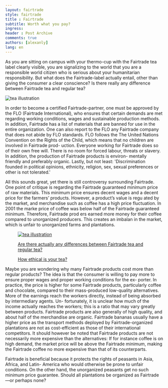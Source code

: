 ```yaml
---
layout: fairtrade
style: fairtrade
title : Fairtrade
subtitle: Worth what you pay?
ingress: 
header : Post Archive
comments: true
authors: [alexanly]
lang: en
---
```



<section class="ingress">
<p class="pre">
As you are sitting on campus with your thermo-cup with the Fairtrade 
tea label clearly visible, you are signalizing to the world that you are a 
responsible world citizen who is serious about your humanitarian 
responsibility. But what does the Fairtrade-label actually entail, 
other than giving the consumer a clear conscience? Is there really 
any difference between Fairtrade tea and regular tea?
</p>
</section>

<img src="http://i.imgur.com/Fjitk.png" id="tea-ill" alt="tea illustration">

<p class="pre">
In order to become a certified Fairtrade-partner, one must be approved 
by the FLO (Fairtrade International), who ensures that certain demands 
are met regarding working conditions, wages and sustainable production 
methods. In addition, Fairtrade has a list of materials that are banned 
for use in the entire organization. One can also report to the FLO 
any Fairtrade company that does not abide by FLO standards. FLO 
follows the The United Nations Convention on the Rights of the Child, 
which means that no children are involved in Fairtrade prod-
uction. Everyone working for Fairtrade does so of their own 
free will. There is no room for forced labour, threats or slavery. 
In addition, the production of Fairtrade products is environ-
mentally friendly and preferably organic. Lastly, but not least: 
'Discrimination founded in political opinions, ethnicity, religion, sex, sexual preferences or other is not 
tolerated.'

</p>

<p>
All this sounds great, yet there is still controversy surrounding Fairtrade. One point of critique is regarding the Fairtrade guaranteed minimum price of raw materials. This minimum price ensures decent wages and a decent price for the farmers’ products. However, a product’s value is regu ated by the market, and merchandise such as coffee has a high price fluctuation. In 2001 the marke price of coffee was below half of the Fairtrade guaranteed minimum. Therefore, Fairtrade prod ers earned more money for their coffee compared to unorganized producers. This creates an imbalan in the market, which is unfair to unorganized farms and plantations.
</p>


<a href="http://www.ethicalconsumer.org/buyersguides/drink/tea.aspx">
<figure id="hipster-ill">
	<img src="http://i.imgur.com/rugOn.jpg" alt="tea illustration">
	<figcaption class="tk-gooddog-new">
		<p class="first-line">Are there actually any differences between Fairtrade tea and regular tea?</p>
		<p class="second-line">How ethical is your tea?</p>
	</figcaption>
</figure>
</a>


<p class="pre">
Maybe you are wondering why many Fairtrade products cost more than 
regular products? The idea is that the consumer is willing to pay more 
to ensure proper wages and proper working conditions for the ex-
porter. In practice, the price is higher for some Fairtrade products, 
particularly coffee and chocolate, compared to their mass-produced 
low-quality alternatives. More of the earnings reach the workers 
directly, instead of being absorbed by intermediary agents. Un-
fortunately, it is unclear how much of the income actually reaches 
the workers; this is a ratio that may vary greatly between products. 
Fairtrade products are also generally of high quality, and about 
half of the merchandise are organic. Fairtrade bananas usually 
have a higher price as the transport methods deployed by 
Fairtrade-organized plantations are not as cost-efficient as 
those of their international competitors. It should however be 
noted that Fairtrade products are not necessarily more 
expensive than the alternatives: If for instance coffee is on 
high demand, the market price will be above the Fairtrade 
minimum, making the Fairtrade coffee no more expensive 
than that of its counterparts.
</p>

<p class="pre">
Fairtrade is beneficial because it protects the rights of peasants in Asia, Africa, and Latin-
America who would otherwise be prone to unfair conditions. On the other hand, the unorganized peasants 
get no such minimum price guarantee. Should all plantations be organized as Fairtrade—or perhaps none?
</p>
